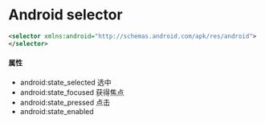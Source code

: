 # Android selector 

```xml
<selector xmlns:android="http://schemas.android.com/apk/res/android">
</selector>	
```


#### 属性

* android:state_selected	选中
* android:state_focused		获得焦点
* android:state_pressed		点击
* android:state_enabled		

